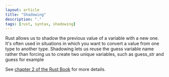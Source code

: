 ```yaml
---
layout: article
title: "Shadowing"
description: "."
tags: [rust, syntax, shadowing]
---
```

Rust allows us to shadow the previous value of a variable with a new one.  It's often used in situations in which you want to convert a value from one type to another type. Shadowing lets us reuse the guess variable name rather than forcing us to create two unique variables, such as guess_str and guess for example

See [chapter 2 of the Rust Book](https://doc.rust-lang.org/book/ch02-00-guessing-game-tutorial.html) for more details.

